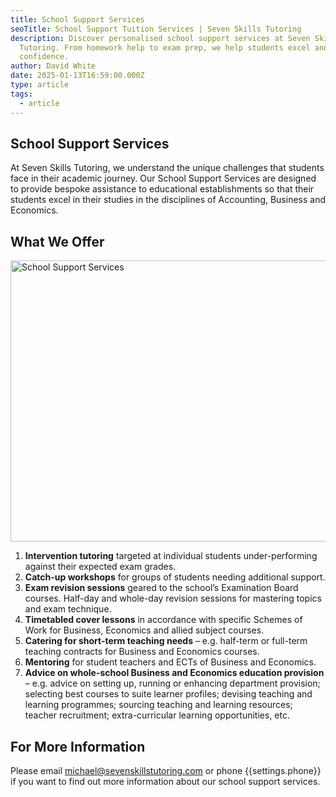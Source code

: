 ```yaml
---
title: School Support Services
seoTitle: School Support Tuition Services | Seven Skills Tutoring
description: Discover personalised school support services at Seven Skills
  Tutoring. From homework help to exam prep, we help students excel and build
  confidence.
author: David White
date: 2025-01-13T16:59:00.000Z
type: article
tags:
  - article
---
```

## School Support Services

At Seven Skills Tutoring, we understand the unique challenges that students face in their academic journey. Our School Support Services are designed to provide bespoke assistance to educational establishments so that their students excel in their studies in the disciplines of Accounting, Business and Economics.

## What We Offer

<img src="/_includes/static/img/school-support-services.avif" alt="School Support Services" title="School Support Services" class="Right" width="600px" height="450px" loading="lazy"/>

1. **Intervention tutoring** targeted at individual students under-performing against their expected exam grades.
2. **Catch-up workshops** for groups of students needing additional support.
3. **Exam revision sessions** geared to the school’s Examination Board courses. Half-day and whole-day revision sessions for mastering topics and exam technique.
4. **Timetabled cover lessons** in accordance with specific Schemes of Work for Business, Economics and allied subject courses.
5. **Catering for short-term teaching needs** – e.g. half-term or full-term teaching contracts for Business and Economics courses.
6. **Mentoring** for student teachers and ECTs of Business and Economics.
7. **Advice on whole-school Business and Economics education provision** – e.g. advice on setting up, running or enhancing department provision; selecting best courses to suite learner profiles; devising teaching and learning programmes; sourcing teaching and learning resources; teacher recruitment; extra-curricular learning opportunities, etc.

## For More Information

Please email [michael@sevenskillstutoring.com](mailto:michael@sevenskillstutoring.com) or phone {{settings.phone}} if you want to find out more information about our school support services.
